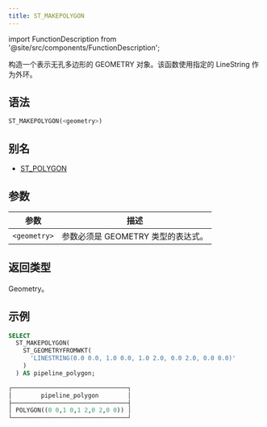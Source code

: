 ```yaml
---
title: ST_MAKEPOLYGON
---
```

import FunctionDescription from '@site/src/components/FunctionDescription';

<FunctionDescription description="引入或更新于：v1.2.413"/>

构造一个表示无孔多边形的 GEOMETRY 对象。该函数使用指定的 LineString 作为外环。

## 语法

```sql
ST_MAKEPOLYGON(<geometry>)
```

## 别名

- [ST_POLYGON](st-polygon.md)

## 参数

| 参数         | 描述                                          |
|--------------|------------------------------------------------------|
| `<geometry>` | 参数必须是 GEOMETRY 类型的表达式。 |

## 返回类型

Geometry。

## 示例

```sql
SELECT
  ST_MAKEPOLYGON(
    ST_GEOMETRYFROMWKT(
      'LINESTRING(0.0 0.0, 1.0 0.0, 1.0 2.0, 0.0 2.0, 0.0 0.0)'
    )
  ) AS pipeline_polygon;

┌────────────────────────────────┐
│        pipeline_polygon        │
├────────────────────────────────┤
│ POLYGON((0 0,1 0,1 2,0 2,0 0)) │
└────────────────────────────────┘
```